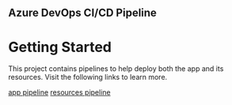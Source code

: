 ## Azure DevOps CI/CD Pipeline

# Getting Started

This project contains pipelines to help deploy both the app and its resources. Visit the following links to learn more.

[app pipeline](/.pipelines/app/README.md)
[resources pipeline](/.pipelines/resources/README.md)
